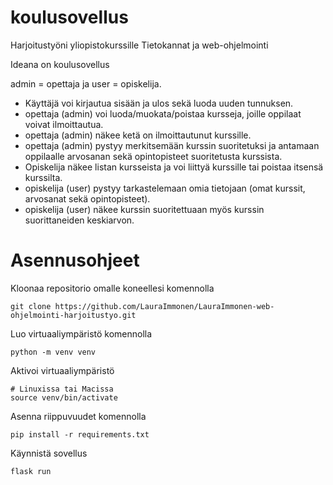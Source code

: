 # koulusovellus
Harjoitustyöni yliopistokurssille Tietokannat ja web-ohjelmointi

Ideana on koulusovellus

admin = opettaja ja user = opiskelija. 

- Käyttäjä voi kirjautua sisään ja ulos sekä luoda uuden tunnuksen.
- opettaja (admin) voi luoda/muokata/poistaa kursseja, joille oppilaat voivat ilmoittautua.
- opettaja (admin) näkee ketä on ilmoittautunut kurssille.
- opettaja (admin) pystyy merkitsemään kurssin suoritetuksi ja antamaan oppilaalle arvosanan sekä opintopisteet suoritetusta kurssista. 
- Opiskelija näkee listan kursseista ja voi liittyä kurssille tai poistaa itsensä kurssilta.
- opiskelija (user) pystyy tarkastelemaan omia tietojaan (omat kurssit, arvosanat sekä opintopisteet).
- opiskelija (user) näkee kurssin suoritettuaan myös kurssin suorittaneiden keskiarvon. 
  
# Asennusohjeet

Kloonaa repositorio omalle koneellesi komennolla

```
git clone https://github.com/LauraImmonen/LauraImmonen-web-ohjelmointi-harjoitustyo.git
```

Luo virtuaaliympäristö komennolla 
```
python -m venv venv
```

Aktivoi virtuaaliympäristö
```
# Linuxissa tai Macissa
source venv/bin/activate
```

Asenna riippuvuudet komennolla
```
pip install -r requirements.txt
```

Käynnistä sovellus 
```
flask run
```

